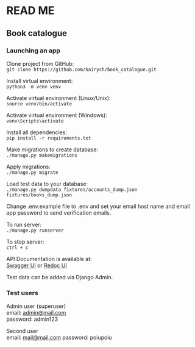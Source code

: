 # READ ME

## Book catalogue

### Launching an app
Clone project from GitHub:\
`git clone https://github.com/kairych/book_catalogue.git`

Install virtual environment:\
`python3 -m venv venv`

Activate virtual environment (Linux/Unix):\
`source venv/bin/activate`

Activate virtual environment (Windows):\
`venv\Scripts\activate`

Install all dependencies:\
`pip install -r requirements.txt`

Make migrations to create database:\
`./manage.py makemigrations`

Apply migrations:\
`./manage.py migrate`

Load test data to your database:\
`./manage.py dumpdata fixtures/accounts_dump.json fixtures/books_dump.json`

Change .env.example file to .env and set your email host name and email app password to send verification emails.

To run server:\
`./manage.py runserver`

To stop server:\
`ctrl + c`

API Documentation is available at:\
[Swagger UI](http://localhost:8000/swagger/)
or
[Redoc UI](http://localhost:8000/redoc/)


Test data can be added via Django Admin.

### Test users
Admin user (superuser)\
email: admin@mail.com\
password: admin123

Second user\
email: mail@mail.com
password: poiupoiu